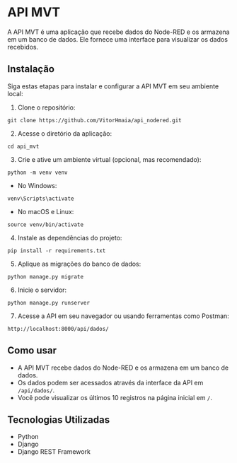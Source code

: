 # API MVT

A API MVT é uma aplicação que recebe dados do Node-RED e os armazena em um banco de dados. Ele fornece uma interface para visualizar os dados recebidos.

## Instalação

Siga estas etapas para instalar e configurar a API MVT em seu ambiente local:

1. Clone o repositório:

```
git clone https://github.com/VitorHmaia/api_nodered.git
```

2. Acesse o diretório da aplicação:

```
cd api_mvt
```

3. Crie e ative um ambiente virtual (opcional, mas recomendado):

```
python -m venv venv
```

- No Windows:

```
venv\Scripts\activate
```

- No macOS e Linux:

```
source venv/bin/activate
```

4. Instale as dependências do projeto:

```
pip install -r requirements.txt
```

5. Aplique as migrações do banco de dados:

```
python manage.py migrate
```

6. Inicie o servidor:

```
python manage.py runserver
```

7. Acesse a API em seu navegador ou usando ferramentas como Postman:

```
http://localhost:8000/api/dados/
```

## Como usar

- A API MVT recebe dados do Node-RED e os armazena em um banco de dados.
- Os dados podem ser acessados através da interface da API em `/api/dados/`.
- Você pode visualizar os últimos 10 registros na página inicial em `/`.

## Tecnologias Utilizadas

- Python
- Django
- Django REST Framework
